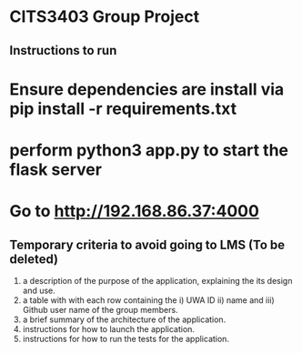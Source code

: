 # CITS3403 Group Project

## Instructions to run

# Ensure dependencies are install via pip install -r requirements.txt
# perform python3 app.py to start the flask server
# Go to http://192.168.86.37:4000


## Temporary criteria to avoid going to LMS (To be deleted)

1. a description of the purpose of the application, explaining the its design and use.
2. a  table with with each row containing the i) UWA ID ii) name and iii) Github user name of the group members.
3. a brief summary of the architecture of the application.
4. instructions for how to launch the application.
5. instructions for how to run the tests for the application.


